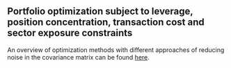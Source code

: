 ## Portfolio optimization subject to leverage, position concentration, transaction cost and sector exposure constraints

An overview of optimization methods with different approaches of reducing noise in the covariance matrix can be found [here](../blob/master/demo.pdf).







